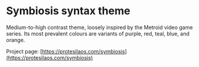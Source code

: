 # Symbiosis syntax theme

Medium-to-high contrast theme, loosely inspired by the Metroid video game series. Its most prevalent colours are variants of purple, red, teal, blue, and orange.

Project page: [https://protesilaos.com/symbiosis](https://protesilaos.com/symbiosis)
